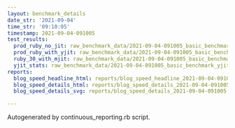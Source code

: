 ```yaml
---
layout: benchmark_details
date_str: '2021-09-04'
time_str: '09:10:05'
timestamp: 2021-09-04-091005
test_results:
  prod_ruby_no_jit: raw_benchmark_data/2021-09-04-091005_basic_benchmark_prod_ruby_no_jit.json
  prod_ruby_with_yjit: raw_benchmark_data/2021-09-04-091005_basic_benchmark_prod_ruby_with_yjit.json
  ruby_30_with_mjit: raw_benchmark_data/2021-09-04-091005_basic_benchmark_ruby_30_with_mjit.json
  yjit_stats: raw_benchmark_data/2021-09-04-091005_basic_benchmark_yjit_stats.json
reports:
  blog_speed_headline_html: reports/blog_speed_headline_2021-09-04-091005.html
  blog_speed_details_html: reports/blog_speed_details_2021-09-04-091005.html
  blog_speed_details_svg: reports/blog_speed_details_2021-09-04-091005.svg

---
```

Autogenerated by continuous_reporting.rb script.
